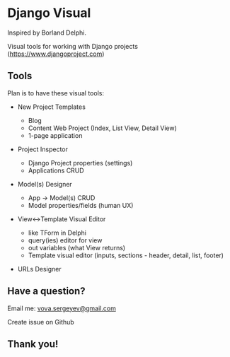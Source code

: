 # Django Visual

Inspired by Borland Delphi.

Visual tools for working with Django projects (https://www.djangoproject.com)

## Tools

Plan is to have these visual tools:

 * New Project Templates
   * Blog
   * Content Web Project (Index, List View, Detail View)
   * 1-page application
   
 * Project Inspector
   * Django Project properties (settings)
   * Applications CRUD
   
 * Model(s) Designer
   * App -> Model(s) CRUD
   * Model properties/fields (human UX)
   
 * View<->Template Visual Editor
   * like TForm in Delphi
   * query(ies) editor for view
   * out variables (what View returns)
   * Template visual editor (inputs, sections - header, detail, list, footer)
   
 * URLs Designer
 
 ## Have a question?
 
 Email me: vova.sergeyev@gmail.com
 
 Create issue on Github
 
 ## Thank you!
